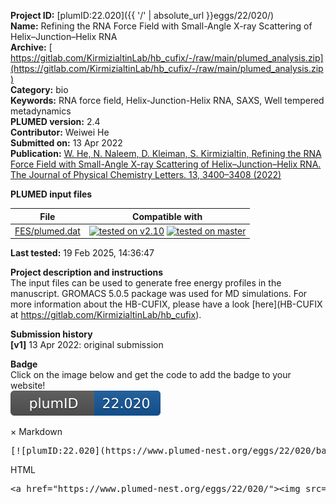 **Project ID:** [plumID:22.020]({{ '/' | absolute_url }}eggs/22/020/)  
**Name:**  Refining the RNA Force Field with Small-Angle X-ray Scattering of Helix–Junction–Helix RNA  
**Archive:** [ https://gitlab.com/KirmizialtinLab/hb_cufix/-/raw/main/plumed_analysis.zip](https://gitlab.com/KirmizialtinLab/hb_cufix/-/raw/main/plumed_analysis.zip)  
**Category:**  bio  
**Keywords:**  RNA force field, Helix-Junction-Helix RNA, SAXS, Well tempered metadynamics  
**PLUMED version:**  2.4  
**Contributor:**  Weiwei He  
**Submitted on:** 13 Apr 2022  
**Publication:** [W. He, N. Naleem, D. Kleiman, S. Kirmizialtin, Refining the RNA Force Field with Small-Angle X-ray Scattering of Helix–Junction–Helix RNA. The Journal of Physical Chemistry Letters. 13, 3400–3408 (2022)](http://dx.doi.org/10.1021/acs.jpclett.2c00359)  
  
**PLUMED input files**  
  
| File     | Compatible with |  
|:--------:|:--------:|  
| [FES/plumed.dat](./data/FES/plumed.dat.md) |  [![tested on v2.10](https://img.shields.io/badge/v2.10-passing-green.svg)](data/FES/plumed.dat.plumed.stderr) [![tested on master](https://img.shields.io/badge/master-passing-green.svg)](data/FES/plumed.dat.plumed_master.stderr) |  
  
**Last tested:**  19 Feb 2025, 14:36:47
  
**Project description and instructions**  
The input files can be used to generate free energy profiles in the manuscript. GROMACS 5.0.5 package was used for MD simulations. For more information about the HB-CUFIX, please have a look [here](HB-CUFIX at https://gitlab.com/KirmizialtinLab/hb_cufix). 

  
**Submission history**  
**[v1]** 13 Apr 2022: original submission  
  
**Badge**  
Click on the image below and get the code to add the badge to your website!  
<img src="./badge.svg" alt="plumeDnest:22.020" id="myBtn" class="badge">
<div id="myModal" class="modal">
  <div class="modal-content">
    <span class="close">&times;</span>
    Markdown<pre>[![plumID:22.020](https://www.plumed-nest.org/eggs/22/020/badge.svg)](https://www.plumed-nest.org/eggs/22/020/)</pre>
    HTML<pre>&lt;a href="https://www.plumed-nest.org/eggs/22/020/"&gt;&lt;img src="https://www.plumed-nest.org/eggs/22/020/badge.svg" alt="plumID:22.020"&gt;&lt;/a&gt;</pre>
  </div>
</div>
